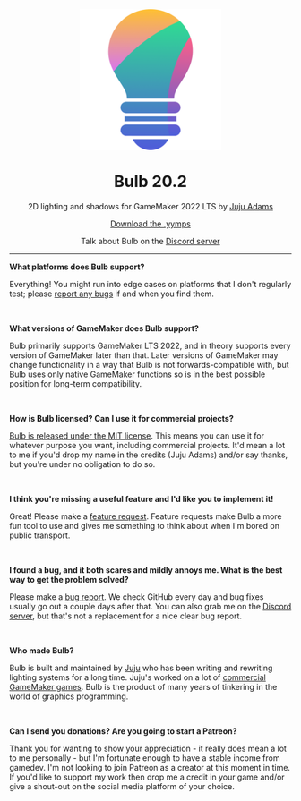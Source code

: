 <img src="https://raw.githubusercontent.com/JujuAdams/Bulb/master/LOGO.png" width="50%" style="display: block; margin: auto;" />
<h1 align="center">Bulb 20.2</h1>
<p align="center">2D lighting and shadows for GameMaker 2022 LTS by <a href="https://www.jujuadams.com/" target="_blank">Juju Adams</a></p>

<p align="center"><a href="https://github.com/JujuAdams/Bulb/releases/" target="_blank">Download the .yymps</a></p>
<p align="center">Talk about Bulb on the <a href="https://discord.gg/8krYCqr" target="_blank">Discord server</a></p>

---


**What platforms does Bulb support?**

Everything! You might run into edge cases on platforms that I don't regularly test; please [report any bugs](https://github.com/JujuAdams/Bulb/issues) if and when you find them.

&nbsp;

**What versions of GameMaker does Bulb support?**

Bulb primarily supports GameMaker LTS 2022, and in theory supports every version of GameMaker later than that. Later versions of GameMaker may change functionality in a way that Bulb is not forwards-compatible with, but Bulb uses only native GameMaker functions so is in the best possible position for long-term compatibility.

&nbsp;

**How is Bulb licensed? Can I use it for commercial projects?**

[Bulb is released under the MIT license](https://github.com/JujuAdams/Bulb/blob/master/LICENSE). This means you can use it for whatever purpose you want, including commercial projects. It'd mean a lot to me if you'd drop my name in the credits (Juju Adams) and/or say thanks, but you're under no obligation to do so.

&nbsp;

**I think you're missing a useful feature and I'd like you to implement it!**

Great! Please make a [feature request](https://github.com/JujuAdams/Bulb/issues). Feature requests make Bulb a more fun tool to use and gives me something to think about when I'm bored on public transport.

&nbsp;

**I found a bug, and it both scares and mildly annoys me. What is the best way to get the problem solved?**

Please make a [bug report](https://github.com/JujuAdams/Bulb/issues). We check GitHub every day and bug fixes usually go out a couple days after that. You can also grab me on the [Discord server](https://discord.gg/8krYCqr), but that's not a replacement for a nice clear bug report.

&nbsp;

**Who made Bulb?**

Bulb is built and maintained by [Juju](https://www.jujuadams.com/) who has been writing and rewriting lighting systems for a long time. Juju's worked on a lot of [commercial GameMaker games](http://www.jujuadams.com/). Bulb is the product of many years of tinkering in the world of graphics programming.

&nbsp;

**Can I send you donations? Are you going to start a Patreon?**

Thank you for wanting to show your appreciation - it really does mean a lot to me personally - but I'm fortunate enough to have a stable income from gamedev. I'm not looking to join Patreon as a creator at this moment in time. If you'd like to support my work then drop me a credit in your game and/or give a shout-out on the social media platform of your choice.
